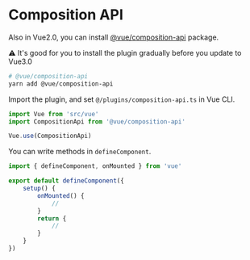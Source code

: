 # Composition API

Also in Vue2.0, you can install [@vue/composition-api](https://www.npmjs.com/package/@vue/composition-api) package.

⚠️ It's good for you to install the plugin gradually before you update to Vue3.0

```bash
# @vue/composition-api
yarn add @vue/composition-api
```

Import the plugin, and set `@/plugins/composition-api.ts` in Vue CLI.

```ts
import Vue from 'src/vue'
import CompositionApi from '@vue/composition-api'

Vue.use(CompositionApi)
```

You can write methods in `defineComponent`.

```ts
import { defineComponent, onMounted } from 'vue'

export default defineComponent({
    setup() {
        onMounted() {
            //
        }
        return {
            //
        }
    }
})
```
